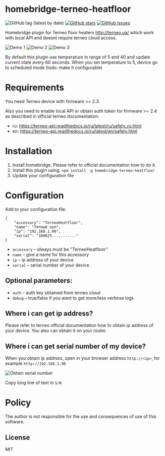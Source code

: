 # homebridge-terneo-heatfloor

![GitHub tag (latest by date)](https://img.shields.io/github/v/tag/wiistriker/homebridge-terneo-heatfloor)
[![GitHub stars](https://img.shields.io/github/stars/wiistriker/homebridge-terneo-heatfloor)](https://github.com/wiistriker/homebridge-terneo-heatfloor/stargazers)
[![GitHub issues](https://img.shields.io/github/issues/wiistriker/homebridge-terneo-heatfloor)](https://github.com/wiistriker/homebridge-terneo-heatfloor/issues)

Homebridge plugin for Terneo floor heaters http://terneo.ua/ which work
with local API and doesnt require terneo cloud access.


![Demo 1](images/IMG_7583.png) ![Demo 2](images/IMG_7584.png) ![Demo 3](images/IMG_7585.png)


By default this plugin use temperature in range of 5 and 40 and update current state
every 60 seconds. When you set temperature to 5, device go to scheduled mode (todo: make it configurable)

# Requirements

You need Terneo device with firmware >= 2.3.

Also you need to enable local API or obtain auth token for firmware >= 2.4 as described in official terneo documentation:

- ru: https://terneo-api.readthedocs.io/ru/latest/ru/safety_ru.html
- en: https://terneo-api.readthedocs.io/ru/latest/en/safety.html

# Installation

1. Install homebridge. Please refer to official documentation how to do it.
2. Install this plugin using: `npm install -g homebridge-terneo-heatfloor`
3. Update your configuration file

# Configuration

Add to your configuration file:

```
{
    "accessory": "TerneoHeatfloor",
    "name": "Теплый пол",
    "ip": "192.168.1.90",
    "serial": "160025..........."
}
```

- `accessory` – always must be "TerneoHeatfloor"
- `name` – give a name for this accessory
- `ip` – ip address of your device
- `serial` – serial number of your device

## Optional parameters:
- `auth` – auth key obtained from terneo cloud
- `debug` – true/false if you want to get more/less verbose logs

## Where i can get ip address?

Please refer to terneo official documentation how to obtain ip address of your device.
You also can obtain it on your router.

## Where i can get serial number of my device?

When you obtain ip address, open in your browser address `http://<ip>`, for example
`http://192.168.1.90`

![Obtain serial number](images/sn.png)

Copy long line of text in `S/N`

# Policy

The author is not responsible for the use and consequences of use of this software.

License
----

MIT
